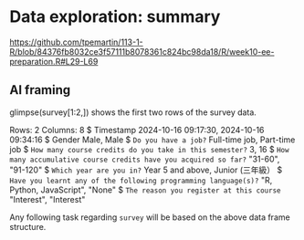 # Data exploration: summary

<https://github.com/tpemartin/113-1-R/blob/84376fb8032ce3f57111b8078361c824bc98da18/R/week10-ee-preparation.R#L29-L69>

## AI framing

glimpse(survey[1:2,]) shows the first two rows of the survey data. 

Rows: 2
Columns: 8
$ Timestamp                                                        <dttm> 2024-10-16 09:17:30, 2024-10-16 09:34:16
$ Gender                                                           <fct> Male, Male
$ `Do you have a job?`                                             <fct> Full-time job, Part-time job
$ `How many course credits do you take in this semester?`          <dbl> 3, 16
$ `How many accumulative course credits have you acquired so far?` <fct> "31-60", "91-120"
$ `Which year are you in?`                                         <ord> Year 5 and above, Junior  (三年級）
$ `Have you learnt any of the following programming language(s)?`  <chr> "R, Python, JavaScript", "None"
$ `The reason you register at this course`                         <chr> "Interest", "Interest"

Any following task regarding `survey` will be based on the above data frame structure.